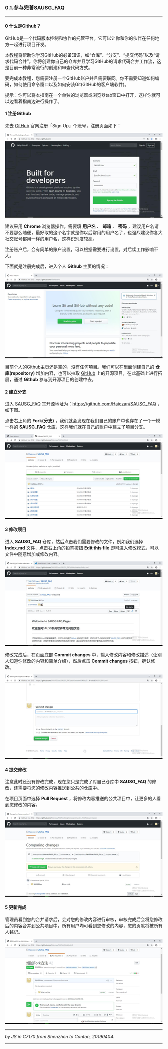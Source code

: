﻿### 0.1.参与完善SAUSG_FAQ
---

#### 0 什么是Github？

GitHub是一个代码版本控制和协作的托管平台。它可以让你和你的伙伴在任何地方一起进行项目开发。

本教程将帮助你学习GitHub的必备知识，如“仓库”、“分支”、“提交代码”以及“请求代码合并”。你将创建你自己的仓库并且学习GitHub的请求代码合并工作流，这是目前一种非常流行的创建和审查代码方式。

要完成本教程，您需要注册一个GitHub账户并且需要联网。你不需要知道如何编码，如何使用命令窗口以及如何安装Git(GitHub的客户端软件)。

提示：你可以将本指南在一个单独的浏览器或浏览器tab窗口中打开，这样你就可以边看着指南边进行操作了。

#### 1 注册Github

先去 [GitHub](https://github.com/) 官网注册「Sign Up」个账号，注册页面如下：

![](.\image\0.1-1.jpg)

建议采用 **Chrome** 浏览器操作。需要填 **用户名** 、 **邮箱** 、 **密码** ，建议用户名请不要那么随便，最好取的这个名字就是你以后常用的用户名了，也强烈建议你各大社交账号都用一样的用户名，这样识别度较高。

注册账户后，会有简单的账户设置，可以根据需要进行设置，对后续工作影响不大。

下面就是注册完成后，进入个人 **Github** 主页的情况：

![](.\image\0.1-2.jpg)

目前个人的Github主页还是空的，没有任何项目。我们可以在里面创建自己的 **仓库(repository)** 增加内容，也可以拉取 [GitHub](https://github.com/) 上的开源项目，在此基础上进行拓展，通过 **Github** 参与到开源项目的创建中去。

#### 2 建立分支

进入 [SAUSG_FAQ](https://github.com/Haiezan/SAUSG_FAQ) 其开源地址为：https://github.com/Haiezan/SAUSG_FAQ ，如下图。

点击右上角的 **Fork(分支)** ，我们就会发现在我们自己的账户中也存在了一个一模一样的 **SAUSG_FAQ** 仓库，这样我们就在自己的账户中建立了项目分支。

![](.\image\0.1-3.jpg)

#### 3 修改项目

进入 **SAUSG_FAQ** 仓库，然后点击我们需要修改的文件，例如我们选择 **Index.md** 文件，点击右上角的铅笔按钮 **Edit this file** 即可进入修改模式，可以文件中随意增加或修改内容。

![](.\image\0.1-4.jpg)

修改完成后，在页面底部 **Commit changes** 中，输入修改内容和修改描述（让别人知道你修改的内容和简单介绍），然后点击 **Commit changes** 按钮，确认修改。

![](.\image\0.1-5.jpg)

#### 4 提交修改

注意此时还没有修改完成，现在您只是完成了对自己仓库中 **SAUSG_FAQ** 的修改，还需要将您的修改内容推送到公共的仓库中。

在项目页面中选择 **Pull Request** ，将修改内容推送的公共项目中，让更多的人看到您修改的内容。

![](.\image\0.1-6.jpg)

#### 5 更新完成

管理员看到您的合并请求后，会对您的修改内容进行审核，审核完成后会将您修改后的内容合并到公共项目中，所有用户均可看到您修改的内容，您的贡献将被所有人铭记。

![](.\image\0.1-7.jpg)

---

*by JS in C7170 from Shenzhen to Canton, 20190404.*

---
